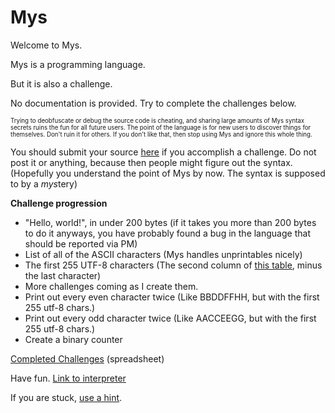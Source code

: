 # Mys
Welcome to Mys.

Mys is a programming language.

But it is also a challenge.

No documentation is provided. Try to complete the challenges below.

<sub><sup>Trying to deobfuscate or debug the source code is cheating, and sharing large amounts of Mys syntax secrets ruins the fun for all future users. The point of the language is for new users to discover things for themselves. Don't ruin it for others. If you don't like that, then stop using Mys and ignore this whole thing.</sup></sub>

You should submit your source [here](https://goo.gl/forms/aLqKzsJaF54SBiBP2) if you accomplish a challenge. Do not post it or anything, because then people might figure out the syntax. (Hopefully you understand the point of Mys by now. The syntax is supposed to by a *mys*tery)

**Challenge progression**

* "Hello, world!", in under 200 bytes (if it takes you more than 200 bytes to do it anyways, you have probably found a bug in the language that should be reported via PM)
* List of all of the ASCII characters (Mys handles unprintables nicely)
* The first 255 UTF-8 characters (The second column of [this table](http://www.utf8-chartable.de/unicode-utf8-table.pl?names=-&view=2), minus the last character)
* More challenges coming as I create them.
* Print out every even character twice (Like BBDDFFHH, but with the first 255 utf-8 chars.)
* Print out every odd character twice (Like AACCEEGG, but with the first 255 utf-8 chars.)
* Create a binary counter


[Completed Challenges](https://docs.google.com/spreadsheets/d/1-9wV0dQFavWaymWsuEeQLrW9NkG5wSrWx_8kf0gQRHc) (spreadsheet)

Have fun. [Link to interpreter](https://legend-of-iphoenix.github.io/Mys/)

If you are stuck, [use a hint](https://pastebin.com/raw/gSwckuxN).
